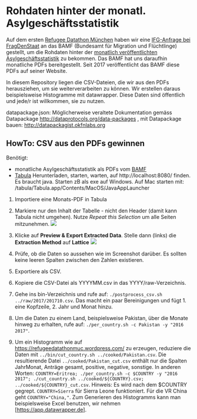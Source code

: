 # Rohdaten hinter der monatl. Asylgeschäftsstatistik

Auf dem ersten [Refugee Datathon München](https://refugee-datathon-muc.org) haben wir eine [IFG-Anfrage bei FragDenStaat](https://fragdenstaat.de/anfrage/rohdaten-hinter-monatl-asylgeschaftsstatistik/) an das BAMF (Bundesamt für Migration und Flüchtlinge) gestellt, um die Rohdaten hinter der [monatlich veröffentlichten Asylgeschäftsstatistik](http://www.bamf.de/DE/Infothek/Statistiken/Asylzahlen/Asylgesch%C3%A4ftsstatistik/asylgeschaeftsstatistik-node.html) zu bekommen.
Das BAMF hat uns daraufhin monatliche PDFs bereitgestellt. Seit 2017 veröffentlicht das BAMF diese PDFs auf seiner Website. 

In diesem Repository liegen die CSV-Dateien, die wir aus den PDFs herausziehen, um sie weiterverarbeiten zu können. Wir erstellen daraus beispielsweise Histogramme mit datawrapper. Diese Daten sind öffentlich und jede/r ist willkommen, sie zu nutzen.  

datapackage.json: Möglicherweise veraltete Dokumentation gemäss Datapackage http://dataprotocols.org/data-packages , mit Datapackage bauen: http://datapackagist.okfnlabs.org

## HowTo: CSV aus den PDFs gewinnen

Benötigt:

* monatliche Asylgeschäftsstatistik als PDFs vom [BAMF](http://www.bamf.de/DE/Infothek/Statistiken/Asylzahlen/Asylgeschäftsstatistik/asylgeschaeftsstatistik-node.html)
* [Tabula](http://tabula.technology) Herunterladen, starten, warten, auf http://localhost:8080/ finden. Es braucht java. Starten zB als exe auf Windows. Auf Mac starten mit: /tabula/Tabula.app/Contents/MacOS/JavaAppLauncher

1. Importiere eine Monats-PDF in Tabula
2. Markiere nur den Inhalt der Tabelle - nicht den Header (damit kann Tabula nicht umgehen). Nutze _Repeat this Selection_ um alle Seiten mitzunehmen.
![](../docs/hkl-tabula-1.png)

3. Klicke auf **Preview & Export Extracted Data**. Stelle dann (links) die **Extraction Method** auf **Lattice**
![](../docs/hkl-tabula-2.png)

4. Prüfe, ob die Daten so aussehen wie im Screenshot darüber. Es sollten keine leeren Spalten zwischen den Zahlen existieren.
5. Exportiere als CSV.
6. Kopiere die CSV-Datei als YYYYMM.csv in das YYYY/raw-Verzeichnis.
7. Gehe ins bin-Verzeichnis und rufe auf: `./postprocess_csv.sh ../raw/2017/201710.csv`. Das macht ein paar Bereinigungen und fügt 1. eine Kopfzeile, 2. Jahr und Monat hinzu. 
9. Um die Daten zu einem Land, beispielsweise Pakistan, über die Monate hinweg zu erhalten, rufe auf: `./per_country.sh -c Pakistan -y "2016 2017"`.
10. Um ein Histogramm wie auf https://refugeedatathonmuc.wordpress.com/ zu erzeugen, reduziere die Daten mit `../bin/cut_country.sh ../cooked/Pakistan.csv`. Die resultierende Datei `../cooked/Pakistan_cut.csv` enthält nur die Spalten JahrMonat, Anträge gesamt, positive, negative, sonstige. 
In anderen Worten: `COUNTRY=Eritrea; ./per_country.sh -c $COUNTRY -y "2016 2017"; ./cut_country.sh ../cooked/${COUNTRY}.csv; ../cooked/${COUNTRY}_cut.csv`. Hinweis: Es wird nach dem $COUNTRY gegrept. `COUNTRY=Sierra` für Sierra Leone funktioniert. Für die VR China geht `COUNTRY="China,"`.
Zum Generieren des Histogramms kann man beispielsweise Excel benutzen, wir nehmen [https://app.datawrapper.de].
